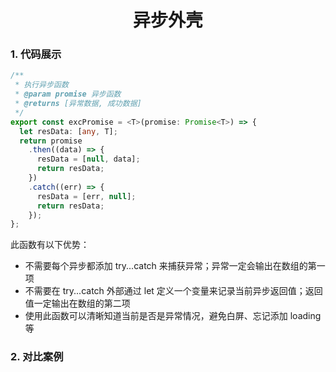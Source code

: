 # <center>异步外壳</center>

### 1. 代码展示

```ts
/**
 * 执行异步函数
 * @param promise 异步函数
 * @returns [异常数据, 成功数据]
 */
export const excPromise = <T>(promise: Promise<T>) => {
  let resData: [any, T];
  return promise
    .then((data) => {
      resData = [null, data];
      return resData;
    })
    .catch((err) => {
      resData = [err, null];
      return resData;
    });
};
```

此函数有以下优势：

- 不需要每个异步都添加 try...catch 来捕获异常；异常一定会输出在数组的第一项
- 不需要在 try...catch 外部通过 let 定义一个变量来记录当前异步返回值；返回值一定输出在数组的第二项
- 使用此函数可以清晰知道当前是否是异常情况，避免白屏、忘记添加 loading 等

### 2. 对比案例
